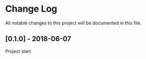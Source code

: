 # Change Log
All notable changes to this project will be documented in this file.


## [0.1.0] - 2018-06-07
Project start
